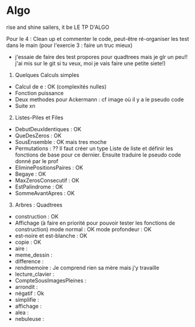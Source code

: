 # Algo
rise and shine sailers, it be LE TP D'ALGO

Pour le 4 : Clean up et commenter le code, peut-être ré-organiser les test dans le main (pour l'exercie 3 : faire un truc mieux)
 - j'essaie de faire des test propores pour quadtrees mais je glr un peu!! j'ai mis sur le git si tu veux, moi je vais faire une petite siete!)

1. Quelques Calculs simples
  - Calcul de e : OK (complexités nulles)
  - Fonction puissance
  - Deux methodes pour Ackermann : cf image où il y a le pseudo code
  - Suite xn
	
2. Listes-Piles et Files
  - DebutDeuxIdentiques : OK
  - QueDesZeros : OK
  - SousEnsemble : OK mais tres moche
  - Permutations : ?? Il faut créer un type Liste de liste et définir les fonctions de base pour ce dernier. Ensuite traduire le pseudo code donné par le prof
  - EliminePositionsPaires : OK
  - Begaye : OK
  - MaxZerosConsecutif : OK
  - EstPalindrome : OK
  - SommeAvantApres : OK
  
3. Arbres : Quadtrees
  - construction : OK
  - Affichage (à faire en priorité pour pouvoir tester les fonctions de construction)
  	mode normal : OK
	mode profondeur : OK
  - est-noire et est-blanche : OK
  - copie : OK
  - aire :
  - meme_dessin :
  - difference :
  - rendmemoire : Je comprend rien sa mère mais j'y travaille
  - lecture_clavier :
  - CompteSousImagesPleines :
  - arrondit :
  - négatif : Ok
  - simplifie :
  - affichage :
  - alea :
  - nebuleuse :
